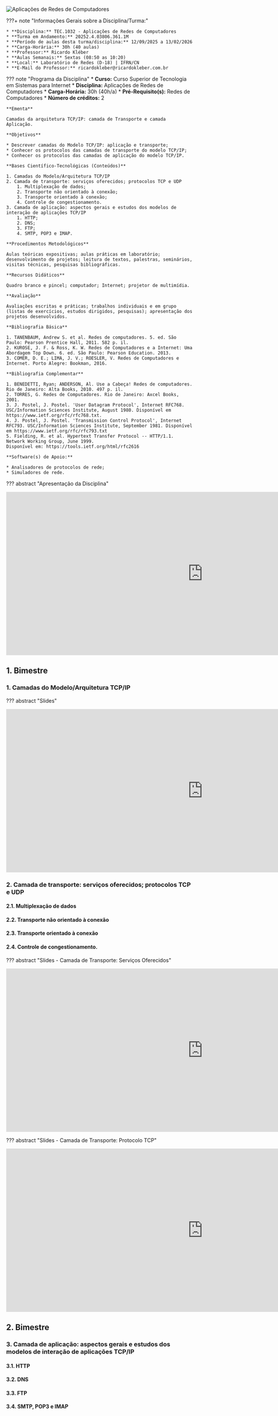 ![Aplicações de Redes de Computadores](./assets/images/banner_tec1032.jpg)

???+ note "Informações Gerais sobre a Disciplina/Turma:"

    * **Disciplina:** TEC.1032 - Aplicações de Redes de Computadores
    * **Turma em Andamento:** 20252.4.03806.361.1M
    * **Período de aulas desta turma/disciplina:** 12/09/2025 a 13/02/2026
    * **Carga-Horária:** 30h (40 aulas)
    * **Professor:** Ricardo Kléber
    * **Aulas Semanais:** Sextas (08:50 as 10:20)
    * **Local:** Laboratório de Redes (D-18) | IFRN/CN
    * **E-Mail do Professor:** ricardokleber@ricardokleber.com.br

??? note "Programa da Disciplina"
    * **Curso:** Curso Superior de Tecnologia em Sistemas para Internet
    * **Disciplina:** Aplicações de Redes de Computadores
    * **Carga-Horária:** 30h (40h/a)
    * **Pré-Requisito(s):** Redes de Computadores
    * **Número de créditos:** 2

    **Ementa**

    Camadas da arquitetura TCP/IP: camada de Transporte e camada Aplicação.

    **Objetivos**

    * Descrever camadas do Modelo TCP/IP: aplicação e transporte;
    * Conhecer os protocolos das camadas de transporte do modelo TCP/IP;
    * Conhecer os protocolos das camadas de aplicação do modelo TCP/IP.

    **Bases Científico-Tecnológicas (Conteúdos)**

    1. Camadas do Modelo/Arquitetura TCP/IP
    2. Camada de transporte: serviços oferecidos; protocolos TCP e UDP
        1. Multiplexação de dados;
        2. Transporte não orientado à conexão;
        3. Transporte orientado à conexão;
        4. Controle de congestionamento.
    3. Camada de aplicação: aspectos gerais e estudos dos modelos de interação de aplicações TCP/IP
        1. HTTP;
        2. DNS;
        3. FTP;
        4. SMTP, POP3 e IMAP.

    **Procedimentos Metodológicos**

    Aulas teóricas expositivas; aulas práticas em laboratório; desenvolvimento de projetos; leitura de textos, palestras, seminários, visitas técnicas, pesquisas bibliográficas.

    **Recursos Didáticos**

    Quadro branco e pincel; computador; Internet; projetor de multimídia.

    **Avaliação**

    Avaliações escritas e práticas; trabalhos individuais e em grupo (listas de exercícios, estudos dirigidos, pesquisas); apresentação dos projetos desenvolvidos.

    **Bibliografia Básica**

    1. TANENBAUM, Andrew S. et al. Redes de computadores. 5. ed. São Paulo: Pearson Prentice Hall, 2011. 582 p. il.
    2. KUROSE, J. F. & Ross, K. W. Redes de Computadores e a Internet: Uma Abordagem Top Down. 6. ed. São Paulo: Pearson Education. 2013.
    3. COMER, D. E.; LIMA, J. V.; ROESLER, V. Redes de Computadores e Internet. Porto Alegre: Bookman, 2016.

    **Bibliografia Complementar**

    1. BENEDETTI, Ryan; ANDERSON, Al. Use a Cabeça! Redes de computadores. Rio de Janeiro: Alta Books, 2010. 497 p. il.
    2. TORRES, G. Redes de Computadores. Rio de Janeiro: Axcel Books, 2001.
    3. J. Postel, J. Postel. 'User Datagram Protocol', Internet RFC768. USC/Information Sciences Institute, August 1980. Disponível em https://www.ietf.org/rfc/rfc768.txt.
    4. J. Postel, J. Postel. 'Transmission Control Protocol', Internet RFC793. USC/Information Sciences Institute, September 1981. Disponível em https://www.ietf.org/rfc/rfc793.txt
    5. Fielding, R. et al. Hypertext Transfer Protocol -- HTTP/1.1. Network Working Group, June 1999.
    Disponível em: https://tools.ietf.org/html/rfc2616

    **Software(s) de Apoio:**

    * Analisadores de protocolos de rede;
    * Simuladores de rede.

??? abstract "Apresentação da Disciplina"
    <div class="video-wrapper">
        <iframe src="https://docs.google.com/presentation/d/e/2PACX-1vRNT9SO6G43Vkyr_4IVfuZsSeYMgBImRdPCwC2GAAbd3Pjg1GnuRlEi03toar9t0oLKWyo_6PD1ub1S/pubembed?start=false&loop=false&delayms=3000" frameborder="0" width="1058" height="440" allowfullscreen="true" mozallowfullscreen="true" webkitallowfullscreen="true"></iframe>
    </div>

## 1. Bimestre

### 1. Camadas do Modelo/Arquitetura TCP/IP

??? abstract "Slides"
    <div class="video-wrapper">
        <iframe src="https://docs.google.com/presentation/d/e/2PACX-1vRlg_gTqm-be2yMna-EQVbnyKbF_NSOxodEUpFDO8iuZ07GzgE2N5ha3gC50SpJM71PTWYiTCCJeKY1/pubembed?start=false&loop=false&delayms=3000" frameborder="0" width="1058" height="440" allowfullscreen="true" mozallowfullscreen="true" webkitallowfullscreen="true"></iframe>
    </div>

### 2. Camada de transporte: serviços oferecidos; protocolos TCP e UDP

#### 2.1. Multiplexação de dados
#### 2.2. Transporte não orientado à conexão
#### 2.3. Transporte orientado à conexão
#### 2.4. Controle de congestionamento.

??? abstract "Slides - Camada de Transporte: Serviços Oferecidos"
    <div class="video-wrapper">
        <iframe src="https://docs.google.com/presentation/d/e/2PACX-1vRizPn7EHt_oOWMnhklQZ0mn1CG5pfl_lfBGlJ-46yS2mtKeZq8E_NDGt3CnelMnisiHuHFy7_uggDt/pubembed?start=false&loop=false&delayms=3000" frameborder="0" width="1058" height="440" allowfullscreen="true" mozallowfullscreen="true" webkitallowfullscreen="true"></iframe>
    </div>

??? abstract "Slides - Camada de Transporte: Protocolo TCP"
    <div class="video-wrapper">
        <iframe src="https://docs.google.com/presentation/d/e/2PACX-1vTHjtFvmeVcZnsGBg1ehmh3qwwJm_ISxAklX0Ze0kbWhJDjY7fw8lwH60dxaaVxSOIFosWYM-AtHrVT/pubembed?start=false&loop=false&delayms=3000" frameborder="0" width="1058" height="440" allowfullscreen="true" mozallowfullscreen="true" webkitallowfullscreen="true"></iframe>
    </div>

## 2. Bimestre

### 3. Camada de aplicação: aspectos gerais e estudos dos modelos de interação de aplicações TCP/IP

####  3.1. HTTP
#### 3.2. DNS
#### 3.3. FTP
#### 3.4. SMTP, POP3 e IMAP
